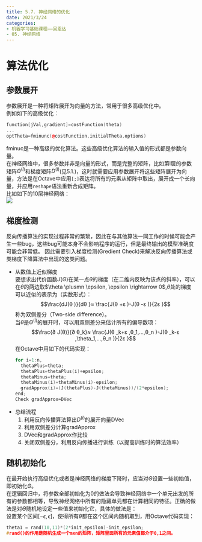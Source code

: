 ```yaml
---
title: 5.7. 神经网络的优化
date: 2021/3/24
categories: 
- 机器学习基础课程——吴恩达
- 05. 神经网络
---
```


# 算法优化
## 参数展开  
参数展开是一种将矩阵展开为向量的方法，常用于很多高级优化中。   
例如如下的高级优化：  
```cpp
function[jVal,gradient]=costFunction(theta)
...
optTheta=fminunc(@costFunction,initialTheta,options)
```
fminuc是一种高级的优化算法。这些高级优化算法的输入值的形式都是参数向量。  
在神经网络中，很多参数并非是向量的形式，而是完整的矩阵，比如第l层的参数矩阵$Θ^{(l)}$和梯度矩阵$D^{(l)}$(见5.1.)，这时就需要应用参数展开将这些矩阵展开为向量，方法是在Octave中应用`[;]`表达将所有的元素从矩阵中取出，展开成一个长向量，并应用`reshape`语法重新合成矩阵。   
比如如下的10层神经网络：  
![](https://cdn.jsdelivr.net/gh/l61012345/Pic/master/img/20210204151039.png)   
## 梯度检测
反向传播算法的实现过程非常的繁琐，因此在与其他算法一同工作的时候可能会产生一些bug，这些bug可能本身不会影响程序的运行，但是最终输出的模型准确度可能会非常低。 因此需要引入梯度检测(Gredient Check)来解决反向传播算法或类梯度下降算法中出现的这类问题。  
- 从数值上近似梯度   
  要想求出代价函数$J(\Theta)$在某一点$\theta$的梯度（在二维内反映为该点的斜率），可以在$\theta$的两边取$\theta \plusmn \epsilon, \epsilon \rightarrow 0$,$\theta$处的梯度可以近似的表示为（实数形式）：
  $$\frac{dJ(θ )}{dθ }≈  \frac{J(θ +ε )-J(θ -ε )}{2ε }$$
  称为双侧差分（Two-side difference）。   
  当$\theta$是$\Theta^{(i)}$的展开时，可以用双侧差分来估计所有的偏导数项：
  $$\frac{∂ J(θ)}{∂ θ_k}≈ \frac{J(θ _k+ε ,θ_1,...,θ_n )-J(θ _k-ε ,\theta_1,...,θ_n  )}{2ε }$$
  在Octave中用如下的代码实现：
  ```Cpp
  for i=1:n,
    thetaPlus=theta;
    thetaPlus=thetaPlus(i)+epsilon;
    thetaMinus=theta;
    thetaMinus(i)=thetaMinus(i)-epsilon;
    gradApprox(i)=(J(thetaPlus)-J(thetaMinus))/(2*epsilon);
  end;
  Check gradApprox≈DVec
  ```
- 总结流程
  1. 利用反向传播算法算出$D^{(i)}$的展开向量DVec
  2. 利用双侧差分计算gradApprox
  3. DVec和gradApprox作比较    
  4. 关闭双侧差分，利用反向传播进行训练（以提高训练时的算法效率）
  
##  随机初始化 
在最开始执行高级优化或者是神经网络的梯度下降时，应当对$Θ$设置一些初始值，即初始化$Θ$。   
在逻辑回归中，将参数全部初始化为0的做法会导致神经网络中一个单元出发的所有的参数都相等，导致神经网络中所有的隐藏单元都在计算相同的特征。正确的做法是对$Θ$随机地设定一些值来初始化它，具体的做法是：  
设置某个区间$[-ϵ,ϵ]$，使得所有$θ$都在这个区间内随机取到，用Octave代码实现：  
```cpp
theta1 = rand(10,11)*(2*init_epsilon)-init_epsilon; 
#rand()的作用是随机生成一个mxn的矩阵，矩阵里面所有的元素值都介于0,1之间。
```

